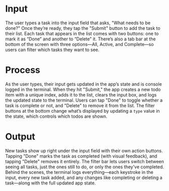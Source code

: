 # Input

The user types a task into the input field that asks, "What needs to be done?" Once they’re ready, they tap the "Submit" button to add the task to their list. Each task that appears in the list comes with two buttons: one to mark it as “Done” and another to “Delete” it. There’s also a tab bar at the bottom of the screen with three options—All, Active, and Complete—so users can filter which tasks they want to see.

# Process

As the user types, their input gets updated in the app’s state and is console logged in the terminal. When they hit "Submit," the app creates a new todo item with a unique index, adds it to the list, clears the input box, and logs the updated state to the terminal. Users can tap "Done" to toggle whether a task is complete or not, and "Delete" to remove it from the list. The filter buttons at the bottom change what’s displayed by updating a `type` value in the state, which controls which todos are shown.

# Output

New tasks show up right under the input field with their own action buttons. Tapping "Done" marks the task as completed (with visual feedback), and tapping "Delete" removes it entirely. The filter bar lets users switch between seeing all tasks, just the ones still to do, or only the ones they've completed. Behind the scenes, the terminal logs everything—each keystroke in the input, every new task added, and any changes like completing or deleting a task—along with the full updated app state.
